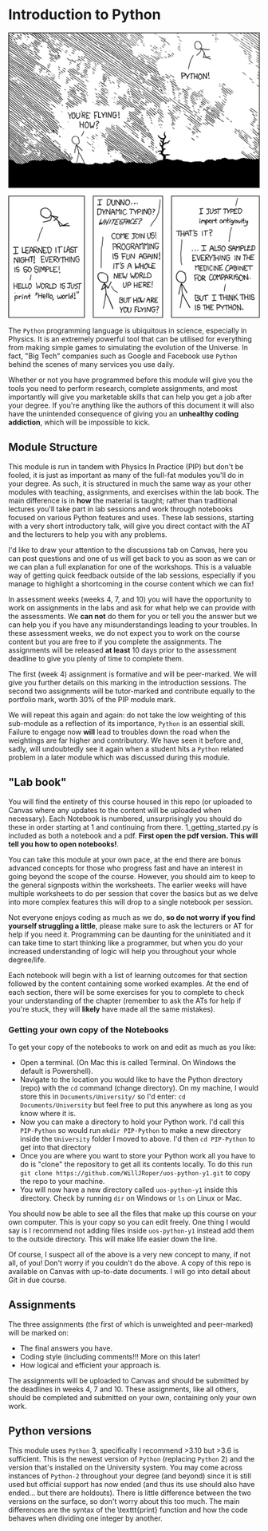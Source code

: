 # Introduction to Python

<p align="center">
  <img src="images/pythonxkcd.png">
</p>

The `Python` programming language is ubiquitous in science, especially in Physics. It is an extremely powerful tool that can be utilised for everything from making simple games to simulating the evolution of the Universe. In fact, "Big Tech" companies such as Google and Facebook use `Python` behind the scenes of many services you use daily. 

Whether or not you have programmed before this module will give you the tools you need to perform research, complete assignments, and most importantly will give you marketable skills that can help you get a job after your degree. If you're anything like the authors of this document it will also have the unintended consequence of giving you an **unhealthy coding addiction**, which will be impossible to kick.

## Module Structure

This module is run in tandem with Physics In Practice (PIP) but don't be fooled, it is just as important as many of the full-fat modules you'll do in your degree. As such, it is structured in much the same way as your other modules with teaching, assignments, and exercises within the lab book. The main difference is in **how** the material is taught; rather than traditional lectures you'll take part in lab sessions and work through notebooks focused on various Python features and uses. These lab sessions, starting with a very short introductory talk, will give you direct contact with the AT and the lecturers to help you with any problems.

I'd like to draw your attention to the discussions tab on Canvas, here you can post questions and one of us will get back to you as soon as we can or we can plan a full explanation for one of the workshops. This is a valuable way of getting quick feedback outside of the lab sessions, especially if you manage to highlight a shortcoming in the course content which we can fix!

In assessment weeks (weeks 4, 7, and 10) you will have the opportunity to work on assignments in the labs and ask for what help we can provide with the assessments. We **can not** do them for you or tell you the answer but we can help you if you have any misunderstandings leading to your troubles. In these assessment weeks, we do not expect you to work on the course content but you are free to if you complete the assignments. The assignments will be released **at least** 10 days prior to the assessment deadline to give you plenty of time to complete them.

The first (week 4) assignment is formative and will be peer-marked.
We will give you further details on this marking in the introduction sessions.
The second two assignments will be tutor-marked and contribute equally to the
portfolio mark, worth 30% of the PIP module mark.

We will repeat this again and again: do not take the low weighting of this sub-module as a reflection of its importance, `Python` is an essential skill. Failure to engage now **will** lead to troubles down the road when the weightings are far higher and contributory. We have seen it before and, sadly, will undoubtedly see it again when a student hits a `Python` related problem in a later module which was discussed during this module. 

## "Lab book"
You will find the entirety of this course housed in this repo (or uploaded to Canvas where any updates to the content will be uploaded when necessary). Each Notebook is numbered, unsurprisingly you should do these in order starting at 1 and continuing from there. 1_getting_started.py is included as both a notebook and a pdf. **First open the pdf version. This will tell you how to open notebooks!**.

You can take this module at your own pace, at the end there are bonus advanced concepts for those who progress fast and have an interest in going beyond the scope of the course. However, you should aim to keep to the general signposts within the worksheets. The earlier weeks will have multiple worksheets to do per session that cover the basics but as we delve into more complex features this will drop to a single notebook per session. 

Not everyone enjoys coding as much as we do, **so do not worry if you find yourself struggling a little**, please make sure to ask the lecturers or AT for help if you need it. Programming can be daunting for the uninitiated and it can take time to start thinking like a programmer, but when you do your increased understanding of logic will help you throughout your whole degree/life.

Each notebook will begin with a list of learning outcomes for that section followed by the content containing some worked examples. At the end of each section, there will be some exercises for you to complete to check your understanding of the chapter (remember to ask the ATs for help if you're stuck, they will **likely** have made all the same mistakes).

### Getting your own copy of the Notebooks

To get your copy of the notebooks to work on and edit as much as you like:
- Open a terminal. (On Mac this is called Terminal. On Windows the default is Powershell).
- Navigate to the location you would like to have the Python directory (repo) with the `cd` command (change directory). On my machine, I would store this in `Documents/University/` so I'd enter: `cd Documents/University` but feel free to put this anywhere as long as you know where it is.
- Now you can make a directory to hold your Python work. I'd call this `PIP-Python` so would run `mkdir PIP-Python` to make a new directory inside the `University` folder I moved to above. I'd then `cd PIP-Python` to get into that directory
- Once you are where you want to store your Python work all you have to do is "clone" the repository to get all its contents locally. To do this run `git clone https://github.com/WillJRoper/uos-python-y1.git` to copy the repo to your machine.
- You will now have a new directory called `uos-python-y1` inside this directory. Check by running `dir` on Windows or `ls` on Linux or Mac.

You should now be able to see all the files that make up this course on your own computer. This is your copy so you can edit freely. One thing I would say is I recommend not adding files inside `uos-python-y1` instead add them to the outside directory. This will make life easier down the line. 

Of course, I suspect all of the above is a very new concept to many, if not all, of you! Don't worry if you couldn't do the above. A copy of this repo is available on Canvas with up-to-date documents. I will go into detail about Git in due course.

## Assignments
The three assignments (the first of which is unweighted and peer-marked) will be marked on:

- The final answers you have.
- Coding style (including comments!!! More on this later!
- How logical and efficient your approach is.

The assignments will be uploaded to Canvas and should be submitted by the deadlines in weeks 4, 7 and 10. These assignments, like all others, should be completed and submitted on your own, containing only your own work.

## Python versions

This module uses `Python` 3, specifically I recommend >3.10 but >3.6 is sufficient. This is the newest version of `Python` (replacing `Python` 2) and the version that's installed on the University system. You may come across instances of `Python-2` throughout your degree (and beyond) since it is still used but official support has now ended (and thus its use should also have ended... but there are holdouts). There is little difference between the two versions on the surface, so don't worry about this too much. The main differences are the syntax of the \texttt{print} function and how the code behaves when dividing one integer by another.
